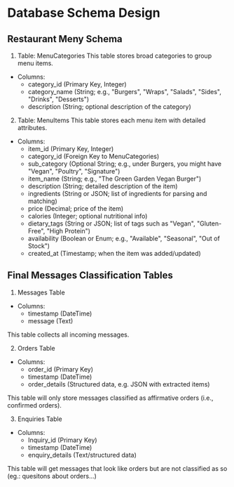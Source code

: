 # Database Schema Design


## Restaurant Meny Schema
1. Table: MenuCategories
This table stores broad categories to group menu items.

- Columns:
  - category_id (Primary Key, Integer)
  - category_name (String; e.g., "Burgers", "Wraps", "Salads", "Sides", "Drinks", "Desserts")
  - description (String; optional description of the category)


2. Table: MenuItems
This table stores each menu item with detailed attributes.

- Columns:
  - item_id (Primary Key, Integer)
  - category_id (Foreign Key to MenuCategories)
  - sub_category (Optional String; e.g., under Burgers, you might have "Vegan", "Poultry", "Signature")
  - item_name (String; e.g., "The Green Garden Vegan Burger")
  - description (String; detailed description of the item)
  - ingredients (String or JSON; list of ingredients for parsing and matching)
  - price (Decimal; price of the item)
  - calories (Integer; optional nutritional info)
  - dietary_tags (String or JSON; list of tags such as "Vegan", "Gluten-Free", "High Protein")
  - availability (Boolean or Enum; e.g., "Available", "Seasonal", "Out of Stock")
  - created_at (Timestamp; when the item was added/updated)

## Final Messages Classification Tables
1. Messages Table
- Columns:
  - timestamp (DateTime)
  - message (Text)

This table collects all incoming messages.


2. Orders Table
- Columns:
  - order_id (Primary Key)
  - timestamp (DateTime)
  - order_details (Structured data, e.g. JSON with extracted items)

This table will only store messages classified as affirmative orders (i.e., confirmed orders).


3. Enquiries Table
- Columns:
  - Inquiry_id (Primary Key)
  - timestamp (DateTime)
  - enquiry_details (Text/structured data)

This table will get messages that look like orders but are not classified as so (eg.: quesitons about orders...)
